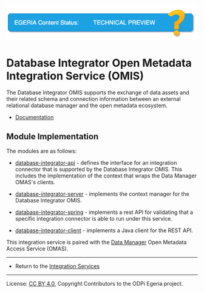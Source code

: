 <!-- SPDX-License-Identifier: CC-BY-4.0 -->
<!-- Copyright Contributors to the ODPi Egeria project 2020. -->

![TechPreview](../../../images/egeria-content-status-tech-preview.png#pagewidth)

# Database Integrator Open Metadata Integration Service (OMIS)

The Database Integrator OMIS supports the exchange of data assets and their related schema and
connection information between an external relational database manager
and the open metadata ecosystem.

* [Documentation](https://egeria-project.org/services/omis/database-integrator/overview)

## Module Implementation

The modules are as follows:

* [database-integrator-api](database-integrator-api) - defines the interface for an integration
connector that is supported by the Database Integrator OMIS.  This includes the implementation
of the context that wraps the Data Manager OMAS's clients.

* [database-integrator-server](database-integrator-server) - implements the context manager for
the Database Integrator OMIS.

* [database-integrator-spring](database-integrator-spring) - implements a rest API for validating that a specific
integration connector is able to run under this service.

* [database-integrator-client](database-integrator-client) - implements a Java client for the REST API.

This integration service is paired with the [Data Manager](../../access-services/data-manager)
Open Metadata Access Service (OMAS).

----

* Return to the [Integration Services](..)

----
License: [CC BY 4.0](https://creativecommons.org/licenses/by/4.0/),
Copyright Contributors to the ODPi Egeria project.